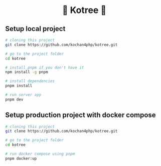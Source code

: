 <h1 align="center">🌟 Kotree 🌟</h1>

## Setup local project

```bash
# cloning this project
git clone https://github.com/kochan4php/kotree.git

# go to the project folder
cd kotree

# install pnpm if you don't have it
npm install -g pnpm

# install dependencies
pnpm install

# run server app
pnpm dev
```

## Setup production project with docker compose

```bash
# cloning this project
git clone https://github.com/kochan4php/kotree.git

# go to the project folder
cd kotree

# run docker compose using pnpm
pnpm docker:up
```

